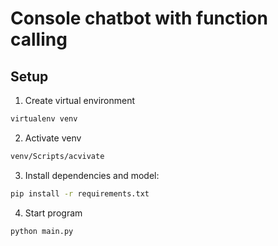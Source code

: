 # Console chatbot with function calling

## Setup
1. Create virtual environment
```bash
virtualenv venv
```
2. Activate venv
```bash
venv/Scripts/acvivate
```

3. Install dependencies and model:
```bash
pip install -r requirements.txt
```

4. Start program
```bash
python main.py
```
